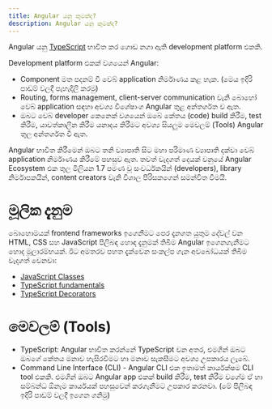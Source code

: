 ```yaml
---
title: Angular යනු කුමක්ද?
description: Angular යනු කුමක්ද?
---
```

Angular යනු [TypeScript](https://www.typescriptlang.org/) භාවිත කර ගොඩ නගා ඇති development platform එකකි.

Development platform එකක් වශයෙන් Angular:

- Component මත පදනම් වී වෙබ් application නිර්මාණය කළ හැක. (මෙය ඉදිරි පාඩම් වලදී පැහැදිලි කරමු)
- Routing, forms management, client-server communication වැනි බොහෝ වෙබ් application සඳහා අවශ්‍ය විශේෂාංග Angular තුළ අන්තර්ගත ව ඇත.
- ඔබට වෙබ් developer කෙනෙක් වශයෙන් ඔබේ කේතය (code) build කිරීම, test කිරීම, යාවත්කාලීන කිරීම යනාදය කිරීමට අවශ්‍ය සියලුම මෙවලම් (Tools) Angular තුල අන්තර්ගත වී ඇත.

Angular භාවිත කිරීමෙන් ඔබට තනි ව්‍යාපෘති සිට මහා පරිමාණ ව්‍යාපෘති දක්වා වෙබ් application නිර්මාණය කිරීමේ පහසුව ඇත. තවත් වැදගත් දෙයක් වනුයේ Angular Ecosystem එක තුල මිලියන 1.7 පමණ වූ සංවර්ධකයින් (developers), library නිර්මාපකයින්, content creators වැනි විශාල පිරිසකගෙන් සමන්විත වීමයි.

# මූලික දැනුම

බොහොමයක් frontend frameworks ඉගෙනීමට පෙර දැනගත යුතුම දේවල් වන HTML, CSS සහ JavaScript පිලිබඳ හොඳ දැනුමක් තිබීම Angular ඉගෙනගැනීමට හොද මූලාරම්භයක්. ඊට අමතරව පහත දැක්වෙන සංකල්ප ගැන අවබෝධයක් තිබීම වැදගත් වෙනවා:

- [JavaScript Classes](https://developer.mozilla.org/en-US/docs/Web/JavaScript/Reference/Classes)
- [TypeScript fundamentals](https://www.typescriptlang.org/docs/handbook/typescript-in-5-minutes.html)
- [TypeScript Decorators](https://www.typescriptlang.org/docs/handbook/decorators.html)

# මෙවලම් (Tools)

- TypeScript: Angular භාවිත කරන්නේ TypeScript වන අතර, එමගින් ඔබට ඔබගේ කේතය මනාව හැසිරවීමට හා මනාව සැකසීමට අවශ්‍ය උපකාරය ලැබේ.
- Command Line Interface (CLI) - Angular CLI එක ඉතාමත් කාර්යක්ෂම CLI tool එකකි. එමගින් ඔබට Angular app එකක් build කිරීම, test කිරීම වගේම ඒ හා සම්බන්ධ ඕනෑම කාර්යයක් පහසුවෙන් කරගැනීමට උපකාර කරනවා. (මේ පිලිබඳ ඉදිරි පාඩම් වලදී ඉගෙන ගනිමු)